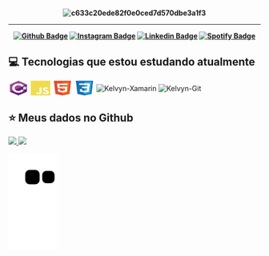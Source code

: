 <h4 align="center">
 
![c633c20ede82f0e0ced7d570dbe3a1f3](https://user-images.githubusercontent.com/70382532/138322189-2db8df52-9dcb-40a0-88a8-c365466bd33d.gif)

<hr>

[![Github Badge](https://img.shields.io/badge/-Facebook-blue?style=for-the-badge&logo=Facebook&logoColor=white&link=https://www.facebook.com/kelvyn.sinhorini.5)](https://www.facebook.com/kelvyn.sinhorini.5)
[![Instagram Badge](https://img.shields.io/badge/-instagram-red?style=for-the-badge&logo=instagram&logoColor=white&link=https://www.instagram.com/kelvyn_sinhorini/)](https://www.instagram.com/kelvyn_sinhorini/)
[![Linkedin Badge](https://img.shields.io/badge/-Linkedin-blue?style=for-the-badge&logo=Linkedin&logoColor=white&link=https://www.linkedin.com/in/kelvyn-sinhorini-6644b91a8/)](https://www.linkedin.com/in/kelvyn-sinhorini-6644b91a8/)
[![Spotify Badge](https://img.shields.io/badge/-Spotify-3bb34b?style=for-the-badge&logo=Spotify&logoColor=161f16&link=https://open.spotify.com/user/proninjag?si=s9tsfvcyRk2b-TrVNJcDgQ&utm_source=copy-link)](https://open.spotify.com/user/proninjag?si=s9tsfvcyRk2b-TrVNJcDgQ&utm_source=copy-link)
</h4>

## 💻 Tecnologias que estou estudando atualmente
<div style="display: inline_block">
    <img align="center" alt="Kelvyn-Csharp" height="30" width="40" src="https://raw.githubusercontent.com/devicons/devicon/master/icons/csharp/csharp-original.svg">
    <img align="center" alt="Kelvyn-Js" height="30" width="40" src="https://raw.githubusercontent.com/devicons/devicon/master/icons/javascript/javascript-plain.svg">
    <img align="center" alt="Kelvyn-HTML" height="30" width="40" src="https://raw.githubusercontent.com/devicons/devicon/master/icons/html5/html5-original.svg">
    <img align="center" alt="Kelvyn-CSS" height="30" width="40" src="https://raw.githubusercontent.com/devicons/devicon/master/icons/css3/css3-original.svg">    
    <img align="center" alt="Kelvyn-Xamarin" height="30" width="40" src="https://cdn.jsdelivr.net/gh/devicons/devicon/icons/xamarin/xamarin-original.svg" />
    <img align="center" alt="Kelvyn-Git" height="30" width="40" src="https://cdn.jsdelivr.net/gh/devicons/devicon/icons/git/git-original.svg" />
</div>

## ⭐ **Meus dados no Github**
<div style="display: inline_block">
  <a href="https://github.com/KelvynSinhorini">
  <img height="180em" src="https://github-readme-stats.vercel.app/api?username=KelvynSinhorini&show_icons=true&theme=tokyonight&include_all_commits=true&count_private=true"/>
  <img height="180em" src="https://github-readme-stats.vercel.app/api/top-langs/?username=KelvynSinhorini&layout=compact&langs_count=7&theme=tokyonight"/>   
</div>
 
![Snake animation](https://github.com/KelvynSinhorini/KelvynSinhorini/blob/output/github-contribution-grid-snake.svg) 
